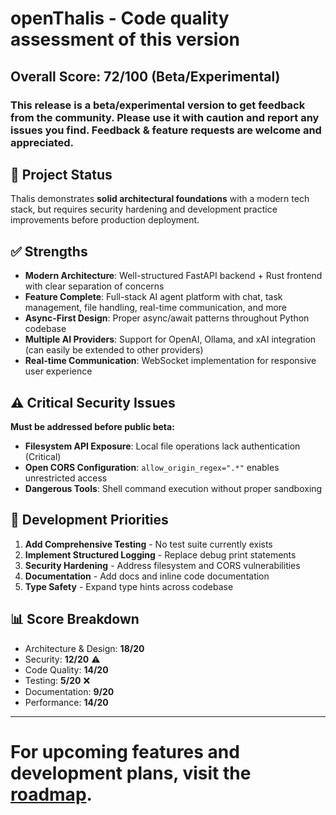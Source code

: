 # openThalis - Code quality assessment of this version

## Overall Score: **72/100** (Beta/Experimental)

### This release is a beta/experimental version to get feedback from the community. Please use it with caution and report any issues you find. Feedback & feature requests are welcome and appreciated.

## 🎯 **Project Status**
Thalis demonstrates **solid architectural foundations** with a modern tech stack, but requires security hardening and development practice improvements before production deployment.

## ✅ **Strengths**
- **Modern Architecture**: Well-structured FastAPI backend + Rust frontend with clear separation of concerns
- **Feature Complete**: Full-stack AI agent platform with chat, task management, file handling, real-time communication, and more
- **Async-First Design**: Proper async/await patterns throughout Python codebase
- **Multiple AI Providers**: Support for OpenAI, Ollama, and xAI integration (can easily be extended to other providers)
- **Real-time Communication**: WebSocket implementation for responsive user experience

## ⚠️ **Critical Security Issues** 
**Must be addressed before public beta:**
- **Filesystem API Exposure**: Local file operations lack authentication (Critical)
- **Open CORS Configuration**: `allow_origin_regex=".*"` enables unrestricted access
- **Dangerous Tools**: Shell command execution without proper sandboxing

## 🔧 **Development Priorities**
1. **Add Comprehensive Testing** - No test suite currently exists
2. **Implement Structured Logging** - Replace debug print statements
3. **Security Hardening** - Address filesystem and CORS vulnerabilities  
4. **Documentation** - Add docs and inline code documentation
5. **Type Safety** - Expand type hints across codebase

## 📊 **Score Breakdown**
- Architecture & Design: **18/20**
- Security: **12/20** ⚠️
- Code Quality: **14/20**
- Testing: **5/20** ❌
- Documentation: **9/20**
- Performance: **14/20**

---


# For upcoming features and development plans, visit the [roadmap](https://openthalis.ai/roadmap).